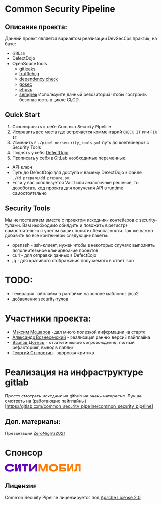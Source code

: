 # Common Security Pipeline
## Описание проекта:
Данный проект является вариантом реализации DevSecOps практик, на базе:
- GitLab
- DefectDojo
- OpenSouce tools
  - [gitleaks](https://github.com/zricethezav/gitleaks)
  - [trufflehog](https://github.com/trufflesecurity/truffleHog)
  - [dependency check](https://github.com/jeremylong/DependencyCheck)
  - [gosec](https://github.com/securego/gosec)
  - [phpcs](https://github.com/FloeDesignTechnologies/phpcs-security-audit)
  - [semgrep](https://github.com/returntocorp/semgrep)
Используйте данный репозиторий чтобы построить безопасность в цикле CI/CD.

## Quick Start
1. Склонировать к себе Common Security Pipeline
2. Исправить все места где встречается комментарий `CHECK IT` или `FIX IT`
3. Изменить в `./pipeline/security_tools.yml` путь до контейнеров с Security Tools
4. Поднять у себя [DefectDojo](https://github.com/DefectDojo/django-DefectDojo/blob/master/DOCKER.md)
5. Прописать у себя в GitLab необходимые переменные:
  - API-ключ
  - Путь до DefectDojo для доступа к вашему DefectDojo в файле `./dd_prepare/dd_prepare.py`.
  - Если у вас используется Vault или аналогичное решение, то дороботать код проекта для получения API в runtime самостоятельно

## Security Tools
Мы не поставляем вместе с проектом исходники контейеров с security-тулами. Вам необходимо сбилдить и положить в регистре самостоятельно с учетом ваших политик безопасности. Так же важно добавить во все контейнеры следующие пакеты:
- openssh - ssh-клиент, нужен чтобы в некоторых случаях выполнять дополнительное клонирвоание проектов
- curl - для отправки данных в DefectDojo
- jq - для красивого отображания получаемого в ответ json

# TODO:
- генерация пайплайна в рантайме на основе шаблонов jinja2
- добавление security-тулов

# Участники проекта:
- [Максим Мошаров](https://www.linkedin.com/in/maxim-mosharov-50904113b/) - дал много полезной информации на старте
- [Александр Вознесенский](https://www.linkedin.com/in/voznesensky/) - реализация ранних версий пайплайна
- [Вацлав Довнар](https://www.linkedin.com/in/vatclav-dovnar/) - стратегическое сопровождение, полный рефакторинг, вывод в паблик
- [Георгий Старостин](https://www.linkedin.com/in/georgii-starostin-06932942/) - здоровая критика

# Реализация на инфраструктуре gitlab
Просто смотреть исходник на github не очень интересно. Лучше смотреть на (работающие пайплайны)[https://gitlab.com/common_security_pipeline/common_security_pipeline]


## Доп. материалы:
Презентация [ZeroNights2021](https://docs.google.com/presentation/d/11h8trTpEXv35gEjP2mbRB7DK2J4PTpk_lzWMtwK9l5E/edit#slide=id.p8)

# Спонсор
![](static/img/city.logo.png)

## Лицензия
Common Security Pipeline лицензируется под [Apache License 2.0](LICENSE)
